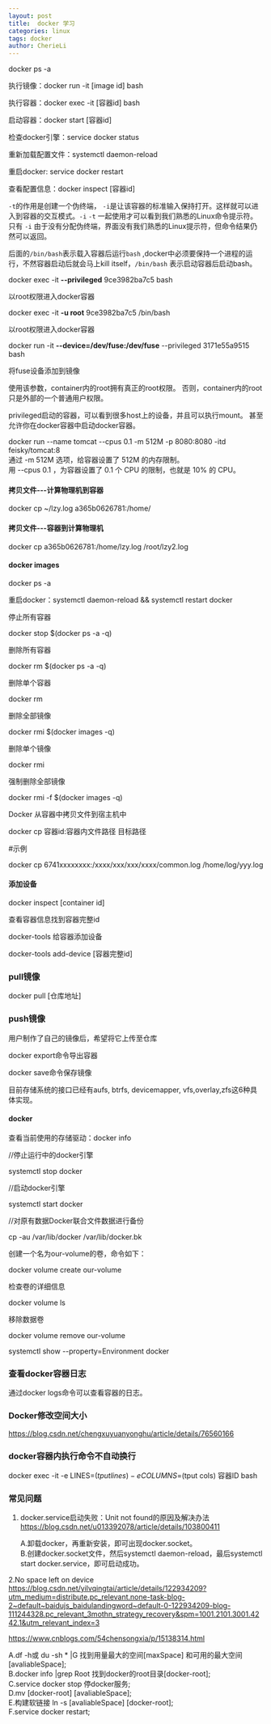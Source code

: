 ```yaml
---
layout: post
title:  docker 学习
categories: linux
tags: docker
author: CherieLi
---
```


docker ps -a

执行镜像：docker run -it [image id] bash

执行容器：docker exec -it [容器id] bash

启动容器：docker start [容器id]

检查docker引擎：service docker status

重新加载配置文件：systemctl daemon-reload

重启docker: service docker restart

查看配置信息：docker inspect [容器id]

 

`-t`的作用是创建一个伪终端， `-i`是让该容器的标准输入保持打开。这样就可以进入到容器的交互模式。`-i` `-t` 一起使用才可以看到我们熟悉的Linux命令提示符。只有 `-i` 由于没有分配伪终端，界面没有我们熟悉的Linux提示符，但命令结果仍然可以返回。

后面的`/bin/bash`表示载入容器后运行`bash` ,docker中必须要保持一个进程的运行，不然容器启动后就会马上kill itself，`/bin/bash` 表示启动容器后启动bash。



docker exec -it **--privileged** 9ce3982ba7c5 bash 

以root权限进入docker容器

docker exec -it **-u root** 9ce3982ba7c5 /bin/bash

以root权限进入docker容器

docker run -it **--device=/dev/fuse:/dev/fuse** --privileged  3171e55a9515 bash

将fuse设备添加到镜像

使用该参数，container内的root拥有真正的root权限。
 否则，container内的root只是外部的一个普通用户权限。

privileged启动的容器，可以看到很多host上的设备，并且可以执行mount。
 甚至允许你在docker容器中启动docker容器。  


docker run --name tomcat --cpus 0.1 -m 512M -p 8080:8080 -itd feisky/tomcat:8  
通过 -m 512M 选项，给容器设置了 512M 的内存限制。  
用 --cpus 0.1 ，为容器设置了 0.1 个 CPU 的限制，也就是 10% 的 CPU。  

#### 拷贝文件---计算物理机到容器

docker cp ~/lzy.log a365b0626781:/home/

 

#### 拷贝文件---容器到计算物理机

docker cp a365b0626781:/home/lzy.log /root/lzy2.log



#### docker images

docker ps -a

 

重启docker：systemctl daemon-reload && systemctl restart docker

 

停止所有容器

docker stop $(docker ps -a -q)

 

删除所有容器

docker rm $(docker ps -a -q)

 

删除单个容器

docker rm <container id>

 

删除全部镜像

docker rmi $(docker images -q)

删除单个镜像

docker rmi <image id>

强制删除全部镜像

docker rmi -f $(docker images -q)

 

Docker 从容器中拷贝文件到宿主机中

docker cp 容器id:容器内文件路径 目标路径

\#示例

docker cp 6741xxxxxxxx:/xxxx/xxx/xxx/xxxx/common.log /home/log/yyy.log



#### 添加设备

 docker inspect [container id]

查看容器信息找到容器完整id

docker-tools 给容器添加设备

docker-tools add-device [容器完整id] 

### pull镜像

docker pull [仓库地址]

### push镜像

用户制作了自己的镜像后，希望将它上传至仓库

docker export命令导出容器

docker save命令保存镜像

 目前存储系统的接口已经有aufs, btrfs, devicemapper, vfs,overlay,zfs这6种具体实现。

#### docker

查看当前使用的存储驱动：docker info

//停止运行中的docker引擎

systemctl stop docker

 

//启动docker引擎

systemctl start docker

 

//对原有数据Docker联合文件数据进行备份

cp -au /var/lib/docker /var/lib/docker.bk

 

创建一个名为our-volume的卷，命令如下：

docker volume create our-volume

 

检查卷的详细信息

docker volume ls

 

移除数据卷

docker volume remove our-volume

 

systemctl show --property=Environment docker

### 查看docker容器日志

通过docker logs命令可以查看容器的日志。

### Docker修改空间大小

https://blog.csdn.net/chengxuyuanyonghu/article/details/76560166
 
###  docker容器内执行命令不自动换行
 docker exec -it -e LINES=$(tput lines) -e COLUMNS=$(tput cols) 容器ID bash

### 常见问题
1. docker.service启动失败：Unit not found的原因及解决办法  
 https://blog.csdn.net/u013392078/article/details/103800411  
 
   A.卸载docker，再重新安装，即可出现docker.socket。  
   B.创建docker.socket文件，然后systemctl daemon-reload，最后systemctl start docker.service，即可启动成功。  
 
2.No space left on device  
 https://blog.csdn.net/yilvqingtai/article/details/122934209?utm_medium=distribute.pc_relevant.none-task-blog-2~default~baidujs_baidulandingword~default-0-122934209-blog-111244328.pc_relevant_3mothn_strategy_recovery&spm=1001.2101.3001.4242.1&utm_relevant_index=3
 
 https://www.cnblogs.com/54chensongxia/p/15138314.html
 
   A.df -h或 du -sh * |G 找到用量最大的空间[maxSpace] 和可用的最大空间[avaliableSpace];  
   B.docker info |grep Root 找到docker的root目录[docker-root];  
   C.service docker stop 停docker服务;  
   D.mv [docker-root] [avaliableSpace];  
   E.构建软链接 ln -s [avaliableSpace] [docker-root];  
   F.service docker restart;  
   
